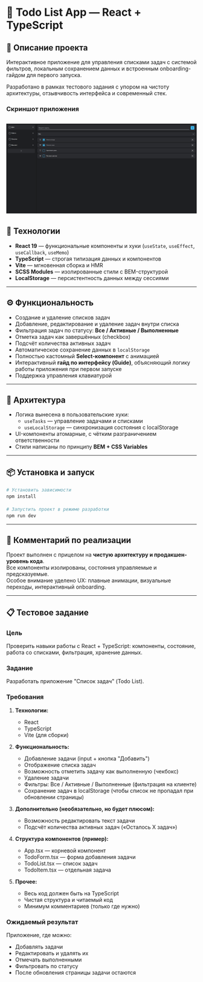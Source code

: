 # 📝 Todo List App — React + TypeScript

## 📖 Описание проекта
Интерактивное приложение для управления списками задач с системой фильтров, локальным сохранением данных и встроенным onboarding-гайдом для первого запуска.

Разработано в рамках тестового задания с упором на чистоту архитектуры, отзывчивость интерфейса и современный стек.

### Скриншот приложения
![Preview of the Todo List App](public/screenshot.png)
---

## 🚀 Технологии
- **React 19** — функциональные компоненты и хуки (`useState`, `useEffect`, `useCallback`, `useMemo`)
- **TypeScript** — строгая типизация данных и компонентов
- **Vite** — мгновенная сборка и HMR
- **SCSS Modules** — изолированные стили с BEM-структурой
- **LocalStorage** — персистентность данных между сессиями

---

## ⚙️ Функциональность
- Создание и удаление списков задач
- Добавление, редактирование и удаление задач внутри списка
- Фильтрация задач по статусу: **Все / Активные / Выполненные**
- Отметка задач как завершённых (checkbox)
- Подсчёт количества активных задач
- Автоматическое сохранение данных в `localStorage`
- Полностью кастомный **Select-компонент** с анимацией
- Интерактивный **гайд по интерфейсу (Guide)**, объясняющий логику работы приложения при первом запуске
- Поддержка управления клавиатурой

---

## 🧠 Архитектура
- Логика вынесена в пользовательские хуки:  
  - `useTasks` — управление задачами и списками  
  - `useLocalStorage` — синхронизация состояния с localStorage  
- UI-компоненты атомарные, с чётким разграничением ответственности
- Стили написаны по принципу **BEM + CSS Variables**

---

## 📦 Установка и запуск

```bash
# Установить зависимости
npm install

# Запустить проект в режиме разработки
npm run dev
```

---

## 💬 Комментарий по реализации

Проект выполнен с прицелом на **чистую архитектуру и продакшен-уровень кода**.  
Все компоненты изолированы, состояния управляемые и предсказуемые.  
Особое внимание уделено UX: плавные анимации, визуальные переходы, интерактивный onboarding.

---

## 📋 Тестовое задание

### Цель
Проверить навыки работы с React + TypeScript: компоненты, состояние, работа со списками, фильтрация, хранение данных.

### Задание
Разработать приложение "Список задач" (Todo List).

### Требования
1. **Технологии:**
   * React
   * TypeScript
   * Vite (для сборки)

2. **Функциональность:**
   * Добавление задачи (input + кнопка "Добавить")
   * Отображение списка задач
   * Возможность отметить задачу как выполненную (чекбокс)
   * Удаление задачи
   * Фильтры: Все / Активные / Выполненные (фильтрация на клиенте)
   * Сохранение задач в localStorage (чтобы список не пропадал при обновлении страницы)

3. **Дополнительно (необязательно, но будет плюсом):**
   * Возможность редактировать текст задачи
   * Подсчёт количества активных задач («Осталось X задач»)

4. **Структура компонентов (пример):**
   * App.tsx — корневой компонент
   * TodoForm.tsx — форма добавления задачи
   * TodoList.tsx — список задач
   * TodoItem.tsx — отдельная задача

5. **Прочее:**
   * Весь код должен быть на TypeScript
   * Чистая структура и читаемый код
   * Минимум комментариев (только где нужно)

### Ожидаемый результат
Приложение, где можно:
* Добавлять задачи
* Редактировать и удалять их
* Отмечать выполненными
* Фильтровать по статусу
* После обновления страницы задачи остаются